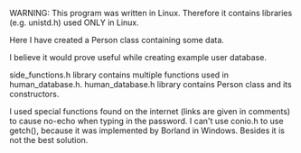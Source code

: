 WARNING: This program was written in Linux. Therefore it contains libraries (e.g. unistd.h) used ONLY in Linux.

Here I have created a Person class containing some data.

I believe it would prove useful while creating example user database.

side_functions.h library contains multiple functions used in human_database.h.
human_database.h library contains Person class and its constructors.

I used special functions found on the internet (links are given in comments) to cause no-echo when typing in the password. I can't use conio.h to use getch(), because it was implemented by Borland in Windows. Besides it is not the best solution.
